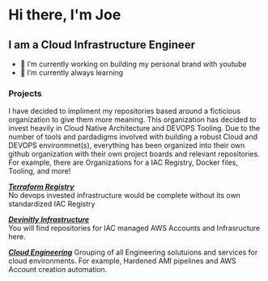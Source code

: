 # Hi there, I'm Joe

## I am a Cloud Infrastructure Engineer

- 🔭 I’m currently working on building my personal brand with youtube
- 🌱 I’m currently always learning

### Projects

I have decided to impliment my repositories based around a ficticious organization to give them more meaning.
This organization has decided to invest heavily in Cloud Native Architecture and DEVOPS Tooling.
Due to the number of tools and pardadigms involved with building a robust Cloud and DEVOPS environmnet(s), everything
has been organized into their own github organization with their own project boards and relevant repositories.
For example, there are Organizations for a IAC Registry, Docker files, Tooling, and more!

**_[Terraform Registry](https://github.com/terraform-aws-iac)_**  
No devops invested infrastructure would be complete without its own standardized IAC Registry

**_[Devinitly Infrastructure](https://github.com/devinitly-infrastructure)_**  
You will find repositories for IAC managed AWS Accounts and Infrasructure here.

**_[Cloud Engineering]()_**
Grouping of all Engineering solutuions and services for cloud environments.
For example, Hardened AMI pipelines and AWS Account creation automation.
